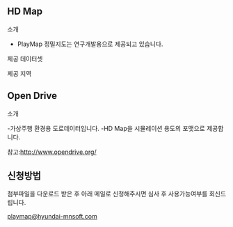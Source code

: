 ## HD Map

소개
- PlayMap 정밀지도는 연구개발용으로 제공되고 있습니다.

제공 데이터셋

제공 지역

## Open Drive

소개

-가상주행 환경용 도로데이터입니다.
-HD Map을 시뮬레이션 용도의 포맷으로 제공합니다.

참고:http://www.opendrive.org/

## 신청방법

첨부파일을 다운로드 받은 후 아래 메일로 신청해주시면 심사 후 사용가능여부를 회신드립니다.

playmap@hyundai-mnsoft.com



